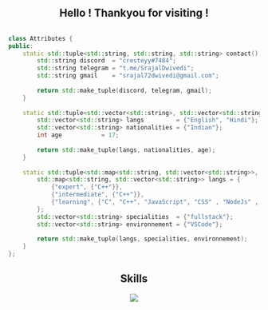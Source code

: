 <h2 align="center">Hello ! Thankyou for visiting !</h2>



<p href="https://discord.gg/onlp" align="center">
    <img alt="" src=https://lanyard.cnrad.dev/api/840541540203626516/>
</p>

```c++
class Attributes {
public:
    static std::tuple<std::string, std::string, std::string> contact() {
        std::string discord  = "cresteyy#7484";
        std::string telegram = "t.me/SrajalDwivedi";
        std::string gmail    = "srajal72dwivedi@gmail.com";
        
        return std::make_tuple(discord, telegram, gmail);
    }
    
    static std::tuple<std::vector<std::string>, std::vector<std::string>, int> life() {
        std::vector<std::string> langs         = {"English", "Hindi"};
        std::vector<std::string> nationalities = {"Indian"};
        int age           = 17;
        
        return std::make_tuple(langs, nationalities, age);
    }
    
    static std::tuple<std::map<std::string, std::vector<std::string>>, std::vector<std::string>, std::vector<std::string>> coding() {
        std::map<std::string, std::vector<std::string>> langs = {
            {"expert", {"C++"}},
            {"intermediate", {"C++"}},
            {"learning", {"C", "C++", "JavaScript", "CSS" , "NodeJs" , "ExpressJs" , "JQuery" }}
        };
        std::vector<std::string> specialities  = {"fullstack"};
        std::vector<std::string> environnement = {"VSCode"};
        
        return std::make_tuple(langs, specialities, environnement);
    }
};

```
<h2 align="center">Skills </h2>

<p align="center">
  <a href="https://skillicons.dev">
    <img src="https://skillicons.dev/icons?i=python,aftereffects,vscode,c,cpp,js,css,html" />
  </a>
</p>



